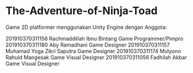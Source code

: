 # The-Adventure-of-Ninja-Toad

Game 2D platformer menggunakan Unity Engine dengan Anggota:

201910370311156 Rachmaddillah Ibnu Bintang Game Programmer/Pimpro
201910370311180 Aby Ramadhani Game Designer 
201910370311157 Muhamad Yoga Zikri Saputra Game Designer
201910370311174 Mulyono Rahuld Mangesak Game Visual Designer
201910370311056 Fadhilah Akbar Game Visual Designer
